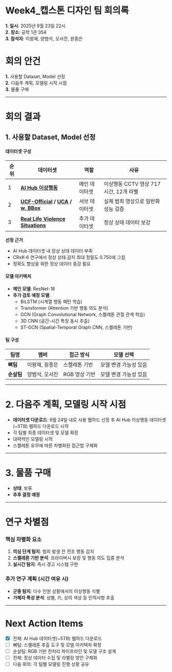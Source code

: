 # Week4_캡스톤 디자인 팀 회의록 
**1. 일시**: 2025년 9월 23일 22시  
**2. 장소**: 공학 1관 354  
**3. 참석자**: 이왕재, 양범석, 오서진, 원종은  

# 회의 안건

**1.** 사용할 Dataset, Model 선정   
**2.** 다음주 계획, 모델링 시작 시점  
**3.** 물품 구매   

---

# 회의 결과
## 1. 사용할 Dataset, Model 선정

#### 데이터셋 구성
| 순위 | 데이터셋 | 역할 | 사유 |
|------|----------|------|------|
| 1 | **[AI Hub 이상행동](https://aihub.or.kr/aihubdata/data/view.do?currMenu=115&topMenu=100&aihubDataSe=data&dataSetSn=171)** | 메인 데이터셋 | 이상행동 CCTV 영상 717시간, 12개 라벨 |
| 2 | **[UCF-Official](https://www.crcv.ucf.edu/projects/real-world/) / [UCA](https://www.kaggle.com/datasets/vigneshwar472/ucaucf-crime-annotation-dataset) / [w. BBox](https://www.kaggle.com/datasets/vulamnguyen/ucfcrime2local-with-ground-truth-bounding-boxes)** | 서브 데이터셋 | 실제 범죄 영상으로 일반화 성능 검증 |
| 3 | **[Real Life Violence Situations](https://www.kaggle.com/datasets/mohamedmustafa/real-life-violence-situations-dataset)** | 추가 데이터셋 | 정상 상태 데이터 보강 |

**선정 근거**
- AI Hub 데이터셋 내 정상 상태 데이터 부족
- CRxK-6 연구에서 정상 상태 감지 최대 정밀도 0.750에 그침
- 정확도 향상을 위한 정상 데이터 증강 필요

#### 모델 아키텍처
- **메인 모델**: ResNet-18
- **추가 검토 예정 모델**:
  - BiLSTM (시계열 행동 패턴 학습)
  - Transformer (Attention 기반 행동 의도 분석)  
  - GCN (Graph Convolutional Network, 스켈레톤 관절 관계 학습)
  - 3D CNN (공간-시간 특징 동시 추출)
  - ST-GCN (Spatial-Temporal Graph CNN, 스켈레톤 기반)


#### 팀 구성
| 팀명 | 멤버 | 접근 방식 | 모델 선택 |
|------|------|-----------|-----------|
| **뼈팀** | 이왕재, 원종은 | 스켈레톤 기반 | 모델 변경 가능성 있음 |
| **순살팀** | 양범석, 오서진 | RGB 영상 기반 | 모델 변경 가능성 있음 |

---

# 2. 다음주 계획, 모델링 시작 시점
- **데이터셋 다운로드**: 9월 24일 내로 사용 웹하드 선정 후 AI Hub 이상행동 데이터셋(~5TB) 웹하드 다운로드 시작
- 각 팀별 최종 데이터셋 및 모델 확정
- 대략적인 모델링 시작
- 스켈레톤 유무에 따른 차별화된 접근법 구체화

---

# 3. 물품 구매 
- **상태**: 보류
- **추후 결정 예정**

---

# 연구 차별점

### 핵심 차별화 요소
1. **의심 단계 탐지**: 범죄 발생 전 전조 행동 감지
2. **스켈레톤 기반 분석**: 프라이버시 보장 및 행동 의도 집중 분석
3. **실시간 탐지**: 즉시 경고 시스템 구현

### 추가 연구 계획 (시간 여유 시)
- **군중 탐지**: 다수 인원 상황에서의 이상행동 식별
- **가해자 특성 분석**: 성별, 키, 상의 색상 등 인적사항 추출

---

# Next Action Items
- [x] 전체: AI Hub 데이터셋(~5TB) 웹하드 다운로드 
- [ ] 뼈팀: 스켈레톤 추출 도구 및 모델 아키텍처 확정
- [ ] 순살팀: RGB 기반 전처리 파이프라인 및 모델 구조 설계
- [ ] 전체: 정상 데이터 수집 및 라벨링 방안 구체화
- [ ] 다음 회의: 각 팀별 모델링 진행 상황 공유
